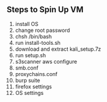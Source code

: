 <h2>Steps to Spin Up VM</h2>

1. install OS
2. change root password
3. chsh /bin/bash
4. run install-tools.sh
5. download and extract kali_setup.7z
6. run setup.sh
7. s3scanner aws configure
8. smb.conf
9. proxychains.conf
10. burp suite
11. firefox settings
12. OS settings
